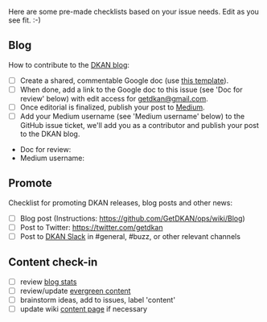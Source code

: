 Here are some pre-made checklists based on your issue needs. Edit as you see fit. :-)

## Blog

How to contribute to the [DKAN blog](https://medium.com/dkan-blog):

* [ ] Create a shared, commentable Google doc (use [this template](https://docs.google.com/document/d/1K1sU9H2vPN5tnXqW7jQO2OCIM1TwEiC8AfNQv9k64PA/edit?usp=sharing)).
* [ ] When done, add a link to the Google doc to this issue (see 'Doc for review' below) with edit access for getdkan@gmail.com.
* [ ] Once editorial is finalized, publish your post to [Medium](https://medium.com/).
* [ ] Add your Medium username (see 'Medium username' below) to the GitHub issue ticket, we'll add you as a contributor and publish your post to the DKAN blog.

* Doc for review: 
* Medium username: 

## Promote

Checklist for promoting DKAN releases, blog posts and other news:

* [ ] Blog post (Instructions: https://github.com/GetDKAN/ops/wiki/Blog)
* [ ] Post to Twitter: https://twitter.com/getdkan
* [ ] Post to [DKAN Slack](https://dkan.slack.com) in #general, #buzz, or other relevant channels

## Content check-in

- [ ] review [blog stats](https://medium.com/me/stats)
- [ ] review/update [evergreen content](https://getdkan.org/resources/)
- [ ] brainstorm ideas, add to issues, label 'content'
- [ ] update wiki [content page](https://github.com/GetDKAN/ops/wiki/Content) if necessary
